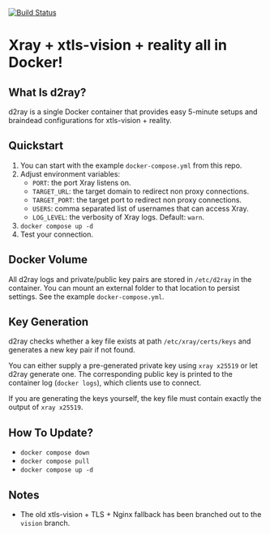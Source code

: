[![Build Status](https://ci.quacker.org/api/badges/d/d2ray/status.svg)](https://ci.quacker.org/d/d2ray)
# Xray + xtls-vision + reality all in Docker!
## What Is d2ray?
d2ray is a single Docker container that provides easy 5-minute setups and braindead configurations for xtls-vision + reality.

## Quickstart
1. You can start with the example `docker-compose.yml` from this repo.
2. Adjust environment variables:
    - `PORT`: the port Xray listens on.
    - `TARGET_URL`: the target domain to redirect non proxy connections.
    - `TARGET_PORT`: the target port to redirect non proxy connections.
    - `USERS`: comma separated list of usernames that can access Xray.
    - `LOG_LEVEL`: the verbosity of Xray logs. Default: `warn`.
3. `docker compose up -d`
4. Test your connection.

## Docker Volume
All d2ray logs and private/public key pairs are stored in `/etc/d2ray` in the container. You can mount an external folder to that location to persist settings. See the example `docker-compose.yml`.

## Key Generation
d2ray checks whether a key file exists at path `/etc/xray/certs/keys` and generates a new key pair if not found.

You can either supply a pre-generated private key using `xray x25519` or let d2ray generate one. The corresponding public key is printed to the container log (`docker logs`), which clients use to connect. 

If you are generating the keys yourself, the key file must contain exactly the output of `xray x25519`.

## How To Update?
- `docker compose down`
- `docker compose pull`
- `docker compose up -d`

## Notes
- The old xtls-vision + TLS + Nginx fallback has been branched out to the `vision` branch.